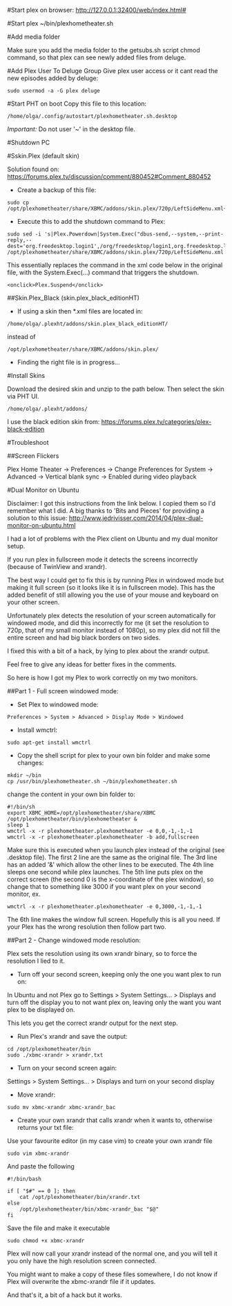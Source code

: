 #Start plex on browser:
http://127.0.0.1:32400/web/index.html#

#Start plex
~/bin/plexhometheater.sh

#Add media folder

Make sure you add the media folder to the getsubs.sh script chmod command, so that plex can see newly added files from deluge.

#Add Plex User To Deluge Group
Give plex user access or it cant read the new episodes added by deluge:
```
sudo usermod -a -G plex deluge
```

#Start PHT on boot
Copy this file to this location:
```
/home/olga/.config/autostart/plexhometheater.sh.desktop
```

*Important:* Do not user '~' in the desktop file.

#Shutdown PC

#Sskin.Plex (default skin)

Solution found on:
https://forums.plex.tv/discussion/comment/880452#Comment_880452

- Create a backup of this file:
```
sudo cp /opt/plexhometheater/share/XBMC/addons/skin.plex/720p/LeftSideMenu.xml{,.bak}
```

- Execute this to add the shutdown command to Plex:
```
sudo sed -i 's|Plex.Powerdown|System.Exec("dbus-send,--system,--print-reply,--dest='org.freedesktop.login1',/org/freedesktop/login1,org.freedesktop.login1.Manager.PowerOff,boolean:true")|g' /opt/plexhometheater/share/XBMC/addons/skin.plex/720p/LeftSideMenu.xml
```

This essentially replaces the command in the xml code below in the original file, with the System.Exec(...) command that triggers the shutdown.
```
<onclick>Plex.Suspend</onclick>
```

##Skin.Plex_Black (skin.plex_black_editionHT)

- If using a skin then *.xml files are located in:
```
/home/olga/.plexht/addons/skin.plex_black_editionHT/
```

instead of
```
/opt/plexhometheater/share/XBMC/addons/skin.plex/
```

- Finding the right file is in progress...

#Install Skins

Download the desired skin and unzip to the path below. Then select the skin via PHT UI.
```
/home/olga/.plexht/addons/
```

I use the black edition skin from: https://forums.plex.tv/categories/plex-black-edition

#Troubleshoot

##Screen Flickers

Plex Home Theater -> Preferences -> Change Preferences for System -> Advanced -> Vertical blank sync -> Enabled during video playback

#Dual Monitor on Ubuntu

Disclaimer: I got this instructions from the link below. I copied them so I'd remember what I did. A big thanks to 'Bits and Pieces' for providing a solution to this issue: http://www.jedrivisser.com/2014/04/plex-dual-monitor-on-ubuntu.html

I had a lot of problems with the Plex client on Ubuntu and my dual monitor setup.

If you run plex in fullscreen mode it detects the screens incorrectly (because of TwinView and xrandr).

The best way I could get to fix this is by running Plex in windowed mode but making it full screen (so it looks like it is in fullscreen mode). This has the added benefit of still allowing you the use of your mouse and keyboard on your other screen.

Unfortunately plex detects the resolution of your screen automatically for windowed mode, and did this incorrectly for me (it set the resolution to 720p, that of my small monitor instead of 1080p), so my plex did not fill the entire screen and had big black borders on two sides.

I fixed this with a bit of a hack, by lying to plex about the xrandr output.

Feel free to give any ideas for better fixes in the comments.

So here is how I got my Plex to work correctly on my two monitors.

##Part 1 - Full screen windowed mode:

- Set Plex to windowed mode:
```
Preferences > System > Advanced > Display Mode > Windowed
```

- Install wmctrl:
```
sudo apt-get install wmctrl
```

- Copy the shell script for plex to your own bin folder and make some changes:
```
mkdir ~/bin
cp /usr/bin/plexhometheater.sh ~/bin/plexhometheater.sh
```

change the content in your own bin folder to:
```
#!/bin/sh
export XBMC_HOME=/opt/plexhometheater/share/XBMC
/opt/plexhometheater/bin/plexhometheater &
sleep 1
wmctrl -x -r plexhometheater.plexhometheater -e 0,0,-1,-1,-1
wmctrl -x -r plexhometheater.plexhometheater -b add,fullscreen
```

Make sure this is executed when you launch plex instead of the original (see .desktop file).
The first 2 line are the same as the original file.
The 3rd line has an added '&' which allow the other lines to be executed.
The 4th line sleeps one second while plex launches.
The 5th line puts plex on the correct screen (the second 0 is the x-coordinate of the plex window), so change that to something like 3000 if you want plex on your second monitor, ex.

```
wmctrl -x -r plexhometheater.plexhometheater -e 0,3000,-1,-1,-1
```

The 6th line makes the window full screen.
Hopefully this is all you need. If your Plex has the wrong resolution then follow part two.

##Part 2 - Change windowed mode resolution:

Plex sets the resolution using its own xrandr binary, so to force the resolution I lied to it.

- Turn off your second screen, keeping only the one you want plex to run on:

In Ubuntu and not Plex go to Settings > System Settings... > Displays and turn off the display you to not want plex on, leaving only the want you want plex to be displayed on.

This lets you get the correct xrandr output for the next step.

- Run Plex's xrandr and save the output:
```
cd /opt/plexhometheater/bin
sudo ./xbmc-xrandr > xrandr.txt
```

- Turn on your second screen again:

Settings > System Settings... > Displays and turn on your second display

- Move xrandr:
```
sudo mv xbmc-xrandr xbmc-xrandr_bac
```

- Create your own xrandr that calls xrandr when it wants to, otherwise returns your txt file:

Use your favourite editor (in my case vim) to create your own xrandr file
```
sudo vim xbmc-xrandr
```

And paste the following
```
#!/bin/bash

if [ "$#" == 0 ]; then
    cat /opt/plexhometheater/bin/xrandr.txt
else
    /opt/plexhometheater/bin/xbmc-xrandr_bac "$@"
fi
```

Save the file and make it executable
```
sudo chmod +x xbmc-xrandr
```

Plex will now call your xrandr instead of the normal one, and you will tell it you only have the high resolution screen connected.

You might want to make a copy of these files somewhere, I do not know if Plex will overwrite the xbmc-xrandr file if it updates.

And that's it, a bit of a hack but it works.
